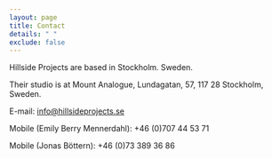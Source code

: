 ```yaml
---
layout: page
title: Contact
details: " "
exclude: false
---
```

Hillside Projects are based in Stockholm. Sweden.

Their studio is at Mount Analogue, Lundagatan, 57, 117 28 Stockholm, Sweden.



E-mail: info@hillsideprojects.se

Mobile (Emily Berry Mennerdahl): +46 (0)707 44 53 71


Mobile (Jonas Böttern): +46 (0)73 389 36 86